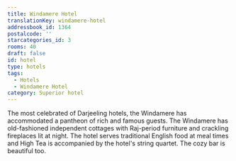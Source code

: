 ```yaml
---
title: Windamere Hotel
translationKey: windamere-hotel
addressbook_id: 1364
postalcode: ''
starcategories_id: 3
rooms: 40
draft: false
id: hotel
type: hotels
tags:
  - Hotels
  - Windamere Hotel
category: Superior hotel
---
```

The most celebrated of Darjeeling hotels, the Windamere has accommodated a pantheon of rich and famous guests. The Windamere has old-fashioned independent cottages with Raj-period furniture and crackling fireplaces lit at night. The hotel serves traditional English food at meal times and High Tea is accompanied by the hotel's string quartet. The cozy bar is beautiful too.